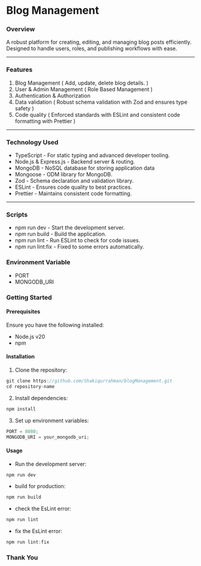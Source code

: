 # Blog Management

### Overview

A robust platform for creating, editing, and managing blog posts efficiently. Designed to handle users, roles, and publishing workflows with ease.

---

### Features

1. Blog Management ( Add, update, delete blog details. )
2. User & Admin Management ( Role Based Management )
3. Authentication & Authorization
4. Data validation ( Robust schema validation with Zod and ensures type safety )
5. Code quality ( Enforced standards with ESLint and consistent code formatting with Prettier )

---

### Technology Used

- TypeScript - For static typing and advanced developer tooling.
- Node.js & Express.js - Backend server & routing.
- MongoDB - NoSQL database for storing application data
- Mongoose - ODM library for MongoDB.
- Zod - Schema declaration and validation library.
- ESLint - Ensures code quality to best practices.
- Prettier - Maintains consistent code formatting.

---

### Scripts

- npm run dev - Start the development server.
- npm run build - Build the application.
- npm run lint - Run ESLint to check for code issues.
- npm run lint:fix - Fixed to some errors automatically.

### Environment Variable

- PORT
- MONGODB_URI

### Getting Started

#### Prerequisites

Ensure you have the following installed:

- Node.js v20
- npm

#### Installation

1. Clone the repository:

```js
git clone https://github.com/Shakiqurrahman/blogManagement.git
cd repository-name
```

2. Install dependencies:

```js
npm install
```

3. Set up environment variables:

```js
PORT = 8080;
MONGODB_URI = your_mongodb_uri;
```

#### Usage

- Run the development server:

```js
npm run dev
```

- build for production:

```js
npm run build
```

- check the EsLint error:

```js
npm run lint
```

- fix the EsLint error:

```js
npm run lint:fix
```

### Thank You
